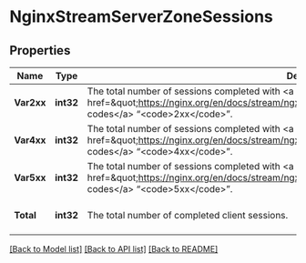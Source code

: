 # NginxStreamServerZoneSessions

## Properties
Name | Type | Description | Notes
------------ | ------------- | ------------- | -------------
**Var2xx** | **int32** | The total number of sessions completed with &lt;a href&#x3D;\&quot;https://nginx.org/en/docs/stream/ngx_stream_core_module.html#var_status\&quot;&gt;status codes&lt;/a&gt; “&lt;code&gt;2xx&lt;/code&gt;”. | [optional] [default to null]
**Var4xx** | **int32** | The total number of sessions completed with &lt;a href&#x3D;\&quot;https://nginx.org/en/docs/stream/ngx_stream_core_module.html#var_status\&quot;&gt;status codes&lt;/a&gt; “&lt;code&gt;4xx&lt;/code&gt;”. | [optional] [default to null]
**Var5xx** | **int32** | The total number of sessions completed with &lt;a href&#x3D;\&quot;https://nginx.org/en/docs/stream/ngx_stream_core_module.html#var_status\&quot;&gt;status codes&lt;/a&gt; “&lt;code&gt;5xx&lt;/code&gt;”. | [optional] [default to null]
**Total** | **int32** | The total number of completed client sessions. | [optional] [default to null]

[[Back to Model list]](../README.md#documentation-for-models) [[Back to API list]](../README.md#documentation-for-api-endpoints) [[Back to README]](../README.md)


